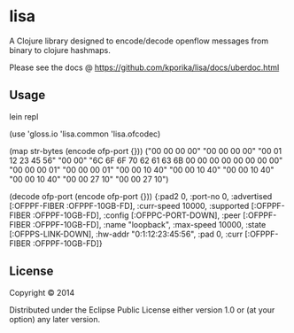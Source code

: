 # lisa

A Clojure library designed to encode/decode openflow messages from binary to clojure hashmaps.

Please see the docs @ https://github.com/kporika/lisa/docs/uberdoc.html


## Usage

lein repl 

(use 'gloss.io 'lisa.common  'lisa.ofcodec)

(map str-bytes (encode ofp-port {}))
("00 00 00 00" "00 00 00 00" "00 01 12 23 45 56" "00 00" "6C 6F 6F 70 62 61 63 6B 00 00 00 00 00 00 00 00" "00 00 00 01" "00 00 00 01" "00 00 10 40" "00 00 10 40" "00 00 10 40" "00 00 10 40" "00 00 27 10" "00 00 27 10")

(decode ofp-port (encode ofp-port {}))
{:pad2 0, :port-no 0, :advertised [:OFPPF-FIBER :OFPPF-10GB-FD], :curr-speed 10000, :supported [:OFPPF-FIBER :OFPPF-10GB-FD], :config [:OFPPC-PORT-DOWN], :peer [:OFPPF-FIBER :OFPPF-10GB-FD], :name "loopback", :max-speed 10000, :state [:OFPPS-LINK-DOWN], :hw-addr "0:1:12:23:45:56", :pad 0, :curr [:OFPPF-FIBER :OFPPF-10GB-FD]}



## License

Copyright © 2014 

Distributed under the Eclipse Public License either version 1.0 or (at
your option) any later version.
